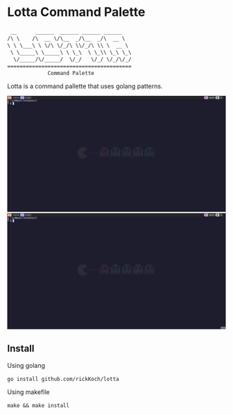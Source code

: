 # Lotta Command Palette
	 __      ______  ______ ______ ______
	/\ \    /\  __ \/\__  _/\__  _/\  __ \
	\ \ \___\ \ \/\ \/_/\ \\/_/\ \\ \  __ \
	 \ \_____\ \_____\ \ \_\  \ \_\\ \_\ \_\
	  \/_____/\/_____/  \/_/   \/_/ \/_/\/_/
	========================================
	             Command Palette

Lotta is a command pallette that uses golang patterns.

![usage](./presentation/lotta-useage.gif)
![create](./presentation/lotta-create.gif)

## Install

Using golang
```
go install github.com/rickKoch/lotta
```

Using makefile
```
make && make install
```